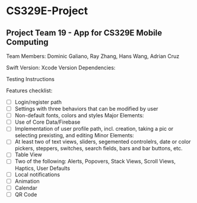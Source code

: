 # CS329E-Project
## Project Team 19 - App for CS329E Mobile Computing

Team Members: Dominic Galiano, Ray Zhang, Hans Wang, Adrian Cruz

Swift Version:
Xcode Version
Dependencies:

Testing Instructions

Features checklist:
- [ ] Login/register path
- [ ] Settings with three behaviors that can be modified by user
- [ ] Non-default fonts, colors and styles
Major Elements:
- [ ] Use of Core Data/Firebase
- [ ] Implementation of user profile path, incl. creation, taking a pic or selecting prexisting, and editing
Minor Elements:
- [ ] At least two of text views, sliders, segemented controlelrs, date or color pickers, steppers, switches, search fields, bars and bar buttons, etc.
- [ ] Table View
- [ ] Two of the following: Alerts, Popovers, Stack Views, Scroll Views, Haptics, User Defaults
- [ ] Local notifications
- [ ] Animation
- [ ] Calendar
- [ ] QR Code
